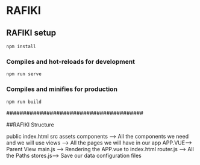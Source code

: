 # RAFIKI

## RAFIKI setup
```
npm install
```

### Compiles and hot-reloads for development
```
npm run serve
```

### Compiles and minifies for production
```
npm run build
```

######################################### 

##RAFIKI Structure

public
    index.html
src
    assets 
    components --> All the components we need and we will use
    views --> All the pages we will have in our app
    APP.VUE--> Parent View
    main.js --> Rendering the APP.vue to index.html
    router.js --> All the Paths
    stores.js--> Save our data
configuration files